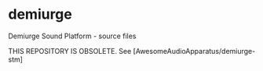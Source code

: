 # demiurge
Demiurge Sound Platform - source files

THIS REPOSITORY IS OBSOLETE. See [AwesomeAudioApparatus/demiurge-stm]

